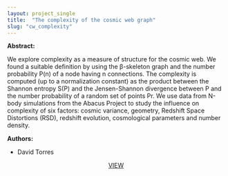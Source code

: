```yaml
---
layout: project_single
title:  "The complexity of the cosmic web graph"
slug: "cw_complexity"
---
```

**Abstract:**

We explore complexity as a measure of structure for the cosmic web. We found a suitable definition by using the β-skeleton graph and the number probability P(n) of a node having n connections. The complexity is computed (up to a normalization constant) as the product between the Shannon entropy S(P) and the Jensen-Shannon divergence between P and the number probability of a random set of points Pr. We use data from N-body simulations from the Abacus Project to study the influence on complexity of six factors: cosmic variance, geometry, Redshift Space Distortions (RSD), redshift evolution, cosmological parameters and number density.

**Authors:**

* David Torres

<center>
  <a href="https://github.com/diegotg2000/DiegoAstro">VIEW</a>
</center>
